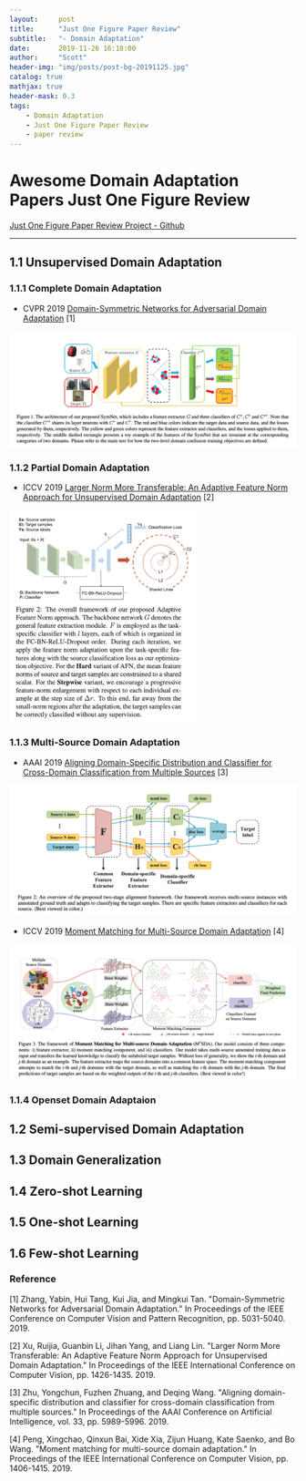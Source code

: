 ```yaml
---
layout:     post
title:      "Just One Figure Paper Review"
subtitle:   "- Domain Adaptation"
date:       2019-11-26 16:18:00
author:     "Scott"
header-img: "img/posts/post-bg-20191125.jpg"
catalog: true
mathjax: true
header-mask: 0.3
tags:
    - Domain Adaptation
    - Just One Figure Paper Review
    - paper review
---
```




# Awesome Domain Adaptation Papers Just One Figure Review
[Just One Figure Paper Review Project - Github](https://github.com/scottjingtt/Just_One_Figure_Paper_Review/blob/master/DomainAdaptation.md)

---
## 1.1 Unsupervised Domain Adaptation

### 1.1.1 Complete Domain Adaptation

- CVPR 2019 [Domain-Symmetric Networks for Adversarial Domain Adaptation](http://openaccess.thecvf.com/content_CVPR_2019/html/Zhang_Domain-Symmetric_Networks_for_Adversarial_Domain_Adaptation_CVPR_2019_paper.html) [1]

![SymNets](/img/posts/paperreview/zhang2019domain_caption.png?raw=true)

### 1.1.2 Partial Domain Adaptation

- ICCV 2019 [Larger Norm More Transferable: An Adaptive Feature Norm Approach for Unsupervised Domain Adaptation](http://openaccess.thecvf.com/content_ICCV_2019/html/Xu_Larger_Norm_More_Transferable_An_Adaptive_Feature_Norm_Approach_for_ICCV_2019_paper.html) [2]

<!-- ![AFN](https://github.com/scottjingtt/Just_One_Figure_Paper_Review/blob/master/img/xu2019larger_caption.png?raw=true) -->
<div><img width="330" height="372" src="/img/posts/paperreview/xu2019larger_caption.png?raw=true"/></div>

### 1.1.3 Multi-Source Domain Adaptation

- AAAI 2019 [Aligning Domain-Specific Distribution and Classifier for Cross-Domain Classification from Multiple Sources](https://aaai.org/ojs/index.php/AAAI/article/view/4551) [3]

![MFSAN](/img/posts/paperreview/zhu2019aligning.png?raw=true)

- ICCV 2019 [Moment Matching for Multi-Source Domain Adaptation](http://openaccess.thecvf.com/content_ICCV_2019/papers/Peng_Moment_Matching_for_Multi-Source_Domain_Adaptation_ICCV_2019_paper.pdf) [4]

![MMMSDA](/img/posts/paperreview/peng2019moment.png?raw=true)

### 1.1.4 Openset Domain Adaptaion

## 1.2 Semi-supervised Domain Adaptation

## 1.3 Domain Generalization

## 1.4 Zero-shot Learning

## 1.5 One-shot Learning

## 1.6 Few-shot Learning

### Reference

[1] Zhang, Yabin, Hui Tang, Kui Jia, and Mingkui Tan. "Domain-Symmetric Networks for Adversarial Domain Adaptation." In Proceedings of the IEEE Conference on Computer Vision and Pattern Recognition, pp. 5031-5040. 2019.

[2] Xu, Ruijia, Guanbin Li, Jihan Yang, and Liang Lin. "Larger Norm More Transferable: An Adaptive Feature Norm Approach for Unsupervised Domain Adaptation." In Proceedings of the IEEE International Conference on Computer Vision, pp. 1426-1435. 2019.

[3] Zhu, Yongchun, Fuzhen Zhuang, and Deqing Wang. "Aligning domain-specific distribution and classifier for cross-domain classification from multiple sources." In Proceedings of the AAAI Conference on Artificial Intelligence, vol. 33, pp. 5989-5996. 2019.

[4] Peng, Xingchao, Qinxun Bai, Xide Xia, Zijun Huang, Kate Saenko, and Bo Wang. "Moment matching for multi-source domain adaptation." In Proceedings of the IEEE International Conference on Computer Vision, pp. 1406-1415. 2019.
